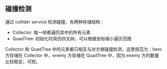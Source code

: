 ## 碰撞检测
通过 collider service 检测碰撞，有两种存储结构：
- Collector: 每一帧都遍历其中的所有元素
- QuadTree: 初始化时简历四叉树，可以根据坐标缩小遍历范围

Collector 和 QuadTree 中的元素都只相互与对方做碰撞检测，这里规范为：hero 方存储在 Collector 中，enemy 方存储在 QuadTree 中，因为
enemy 方的数量比较稳定，可控。
